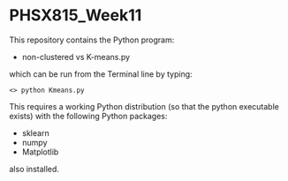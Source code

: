 # PHSX815_Week11

This repository contains the Python program:

* non-clustered vs K-means.py

which can be run from the Terminal line by typing:

`<> python Kmeans.py `

This requires a working Python distribution (so that the python executable exists) with the following Python packages:

* sklearn
* numpy
* Matplotlib 

also installed.
